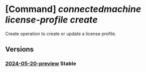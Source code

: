 # [Command] _connectedmachine license-profile create_

Create operation to create or update a license profile.

## Versions

### [2024-05-20-preview](/Resources/mgmt-plane/L3N1YnNjcmlwdGlvbnMve30vcmVzb3VyY2Vncm91cHMve30vcHJvdmlkZXJzL21pY3Jvc29mdC5oeWJyaWRjb21wdXRlL21hY2hpbmVzL3t9L2xpY2Vuc2Vwcm9maWxlcy97fQ==/2024-05-20-preview.xml) **Stable**

<!-- mgmt-plane /subscriptions/{}/resourcegroups/{}/providers/microsoft.hybridcompute/machines/{}/licenseprofiles/{} 2024-05-20-preview -->
